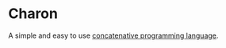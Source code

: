 # Charon

A simple and easy to use [concatenative programming language](https://en.wikipedia.org/wiki/concatenative_programming_language).

